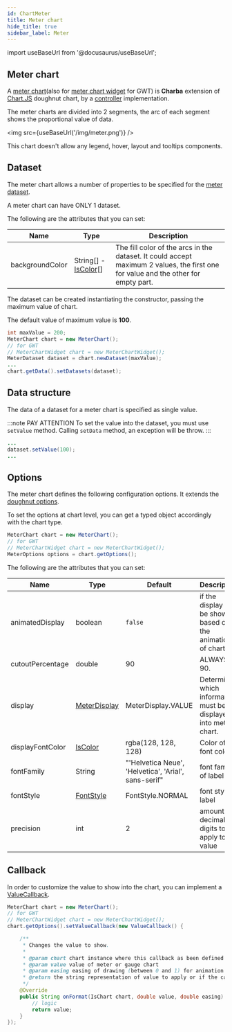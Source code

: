 ```yaml
---
id: ChartMeter
title: Meter chart
hide_title: true
sidebar_label: Meter
---
```

import useBaseUrl from '@docusaurus/useBaseUrl';

## Meter chart

A [meter chart](http://www.pepstock.org/Charba/3.3/org/pepstock/charba/client/impl/charts/MeterChart.html)(also for [meter chart widget](http://www.pepstock.org/Charba/3.3/org/pepstock/charba/client/gwt/widgets/MeterChartWidget.html) for GWT) is **Charba** extension of [Chart.JS](http://www.chartjs.org/) doughnut chart, by a [controller](Controllers) implementation.

The meter charts are divided into 2 segments, the arc of each segment shows the proportional value of data.

<img src={useBaseUrl('/img/meter.png')} />

This chart doesn't allow any legend, hover, layout and tooltips components.

## Dataset

The meter chart allows a number of properties to be specified for the [meter dataset](http://www.pepstock.org/Charba/3.3/org/pepstock/charba/client/impl/charts/MeterDataset.html). 

A meter chart can have ONLY 1 dataset.

The following are the attributes that you can set:

| Name | Type | Description
| ---- | ---- | -----------
| backgroundColor | String[] - [IsColor](http://www.pepstock.org/Charba/3.3/org/pepstock/charba/client/colors/IsColor.html)[] | The fill color of the arcs in the dataset. It could accept maximum 2 values, the first one for value and the other for empty part.

The dataset can be created instantiating the constructor, passing the maximum value of chart.

The default value of maximum value is **100**.

```java
int maxValue = 200;
MeterChart chart = new MeterChart();
// for GWT
// MeterChartWidget chart = new MeterChartWidget();
MeterDataset dataset = chart.newDataset(maxValue);
...
chart.getData().setDatasets(dataset);
```

## Data structure

The data of a dataset for a meter chart is specified as single value.

:::note PAY ATTENTION
To set the value into the dataset, you must use `setValue` method. Calling `setData` method, an exception will be throw. 
:::

```java
...
dataset.setValue(100);
...
```

## Options

The meter chart defines the following configuration options. It extends the [doughnut options](ChartDoughnut).

To set the options at chart level, you can get a typed object accordingly with the chart type.

```java
MeterChart chart = new MeterChart();
// for GWT
// MeterChartWidget chart = new MeterChartWidget();
MeterOptions options = chart.getOptions();
```

The following are the attributes that you can set:

| Name | Type | Default | Description
| ---- | ---- | ------- | -----------
| animatedDisplay | boolean | `false` | if the display will be shown based on the animation of chart.
| cutoutPercentage | double | 90 | ALWAYS 90. 
| display | [MeterDisplay](http://www.pepstock.org/Charba/3.3/org/pepstock/charba/client/impl/charts/MeterDisplay.html) | MeterDisplay.VALUE | Determines which information must be displayed into meter chart.
| displayFontColor | [IsColor](http://www.pepstock.org/Charba/3.3/org/pepstock/charba/client/colors/IsColor.html) | rgba(128, 128, 128) | Color of font color 
| fontFamily | String | "'Helvetica Neue', 'Helvetica', 'Arial', sans-serif" | font family of label 
| fontStyle | [FontStyle](http://www.pepstock.org/Charba/3.3/org/pepstock/charba/client/enums/FontStyle.html)  | FontStyle.NORMAL |  font style of label
| precision | int | 2 | amount to decimals digits to apply to the value

## Callback

In order to customize the value to show into the chart, you can implement a [ValueCallback](http://www.pepstock.org/Charba/3.3/org/pepstock/charba/client/callbacks/ValueCallback.html).

```java
MeterChart chart = new MeterChart();
// for GWT
// MeterChartWidget chart = new MeterChartWidget();
chart.getOptions().setValueCallback(new ValueCallback() {

	/**
	 * Changes the value to show.
	 * 
	 * @param chart chart instance where this callback as been defined
	 * @param value value of meter or gauge chart
	 * @param easing easing of drawing (between 0 and 1) for animation
	 * @return the string representation of value to apply or if the callback returns <code>null</code> to use default.
	 */			
	@Override
	public String onFormat(IsChart chart, double value, double easing) {
		// logic
		return value;
	}
});
```
